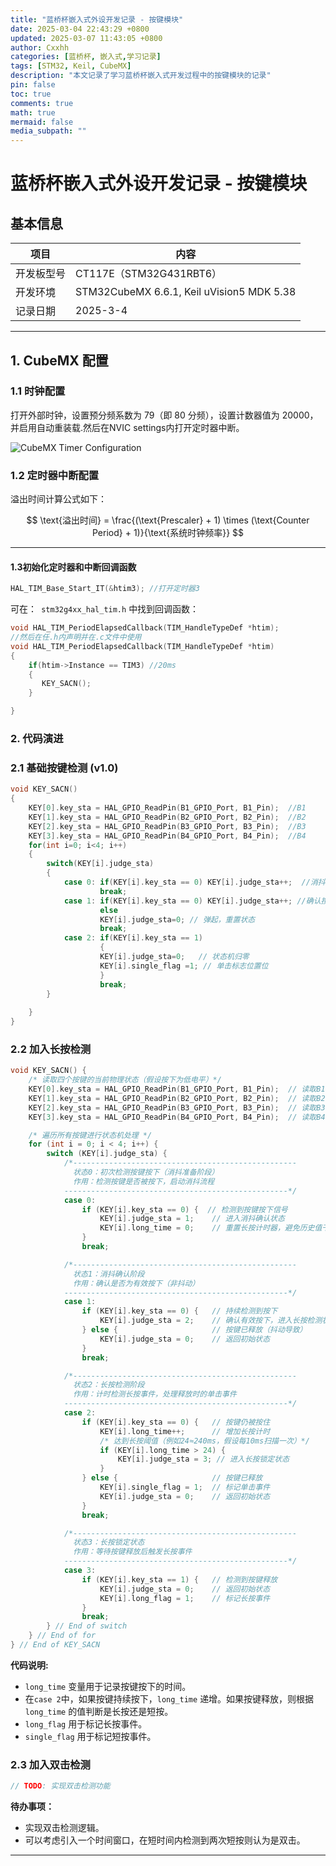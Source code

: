 ```yaml
---
title: "蓝桥杯嵌入式外设开发记录 - 按键模块"
date: 2025-03-04 22:43:29 +0800
updated: 2025-03-07 11:43:05 +0800
author: Cxxhh
categories: [蓝桥杯, 嵌入式,学习记录]
tags: [STM32, Keil, CubeMX]
description: "本文记录了学习蓝桥杯嵌入式开发过程中的按键模块的记录"
pin: false
toc: true
comments: true
math: true
mermaid: false
media_subpath: ""
---
```


# 蓝桥杯嵌入式外设开发记录 - 按键模块

## 基本信息

| 项目       | 内容                                      |
| ---------- | ----------------------------------------- |
| 开发板型号 | CT117E（STM32G431RBT6）                   |
| 开发环境   | STM32CubeMX 6.6.1, Keil uVision5 MDK 5.38 |
| 记录日期   | 2025-3-4                                  |

---

## 1. CubeMX 配置

### 1.1 时钟配置

打开外部时钟，设置预分频系数为 79（即 80 分频），设置计数器值为 20000，并启用自动重装载.然后在NVIC settings内打开定时器中断。

![CubeMX Timer Configuration](https://testingcf.jsdelivr.net/gh/Cxxhh/blog-img/img/%E5%BE%AE%E4%BF%A1%E5%9B%BE%E7%89%87_2025-03-04_214207_280.png)

### 1.2 定时器中断配置

溢出时间计算公式如下：

$$
\text{溢出时间} = \frac{(\text{Prescaler} + 1) \times (\text{Counter Period} + 1)}{\text{系统时钟频率}}
$$

---

#### 1.3初始化定时器和中断回调函数

```c
HAL_TIM_Base_Start_IT(&htim3); //打开定时器3 
```

可在：` stm32g4xx_hal_tim.h` 中找到回调函数：

```c
void HAL_TIM_PeriodElapsedCallback(TIM_HandleTypeDef *htim);
//然后在任.h内声明并在.c文件中使用
void HAL_TIM_PeriodElapsedCallback(TIM_HandleTypeDef *htim)
{
    if(htim->Instance == TIM3) //20ms
    {
       KEY_SACN();
    }

}
```



### 2. 代码演进

### 2.1 基础按键检测 (v1.0)

```c
void KEY_SACN()
{
    KEY[0].key_sta = HAL_GPIO_ReadPin(B1_GPIO_Port, B1_Pin);  //B1
    KEY[1].key_sta = HAL_GPIO_ReadPin(B2_GPIO_Port, B2_Pin);  //B2
    KEY[2].key_sta = HAL_GPIO_ReadPin(B3_GPIO_Port, B3_Pin);  //B3
    KEY[3].key_sta = HAL_GPIO_ReadPin(B4_GPIO_Port, B4_Pin);  //B4
    for(int i=0; i<4; i++)
    {
        switch(KEY[i].judge_sta)
        {
            case 0: if(KEY[i].key_sta == 0) KEY[i].judge_sta++;  //消抖
                    break;
            case 1: if(KEY[i].key_sta == 0) KEY[i].judge_sta++; //确认按下
                    else 
                    KEY[i].judge_sta=0; // 弹起，重置状态
                    break;
            case 2: if(KEY[i].key_sta == 1) 
                    {
                    KEY[i].judge_sta=0;   // 状态机归零
                    KEY[i].single_flag =1; // 单击标志位置位
                    }
                    break;
        }
    
    }
}
```

### 2.2 加入长按检测

```c
void KEY_SACN() {   
    /* 读取四个按键的当前物理状态（假设按下为低电平）*/
    KEY[0].key_sta = HAL_GPIO_ReadPin(B1_GPIO_Port, B1_Pin);  // 读取B1按键
    KEY[1].key_sta = HAL_GPIO_ReadPin(B2_GPIO_Port, B2_Pin);  // 读取B2按键
    KEY[2].key_sta = HAL_GPIO_ReadPin(B3_GPIO_Port, B3_Pin);  // 读取B3按键
    KEY[3].key_sta = HAL_GPIO_ReadPin(B4_GPIO_Port, B4_Pin);  // 读取B4按键

    /* 遍历所有按键进行状态机处理 */
    for (int i = 0; i < 4; i++) {   
        switch (KEY[i].judge_sta) {
            /*--------------------------------------------------
              状态0：初次检测按键按下（消抖准备阶段）
              作用：检测按键是否被按下，启动消抖流程
            --------------------------------------------------*/
            case 0: 
                if (KEY[i].key_sta == 0) {  // 检测到按键按下信号
                    KEY[i].judge_sta = 1;    // 进入消抖确认状态
                    KEY[i].long_time = 0;    // 重置长按计时器，避免历史值干扰
                }
                break;

            /*--------------------------------------------------
              状态1：消抖确认阶段
              作用：确认是否为有效按下（非抖动）
            --------------------------------------------------*/
            case 1: 
                if (KEY[i].key_sta == 0) {   // 持续检测到按下
                    KEY[i].judge_sta = 2;    // 确认有效按下，进入长按检测状态
                } else {                     // 按键已释放（抖动导致）
                    KEY[i].judge_sta = 0;    // 返回初始状态
                }
                break;

            /*--------------------------------------------------
              状态2：长按检测阶段
              作用：计时检测长按事件，处理释放时的单击事件
            --------------------------------------------------*/
            case 2: 
                if (KEY[i].key_sta == 0) {   // 按键仍被按住
                    KEY[i].long_time++;      // 增加长按计时
                    /* 达到长按阈值（例如24≈240ms，假设每10ms扫描一次）*/
                    if (KEY[i].long_time > 24) { 
                        KEY[i].judge_sta = 3; // 进入长按锁定状态
                    }
                } else {                     // 按键已释放
                    KEY[i].single_flag = 1;  // 标记单击事件
                    KEY[i].judge_sta = 0;    // 返回初始状态
                }
                break;        

            /*--------------------------------------------------
              状态3：长按锁定状态
              作用：等待按键释放后触发长按事件
            --------------------------------------------------*/
            case 3: 
                if (KEY[i].key_sta == 1) {   // 检测到按键释放
                    KEY[i].judge_sta = 0;    // 返回初始状态
                    KEY[i].long_flag = 1;    // 标记长按事件
                }
                break;
        } // End of switch
    } // End of for
} // End of KEY_SACN

```

**代码说明:**

- `long_time` 变量用于记录按键按下的时间。
- 在`case 2`中，如果按键持续按下，`long_time` 递增。如果按键释放，则根据 `long_time` 的值判断是长按还是短按。
- `long_flag` 用于标记长按事件。
- `single_flag` 用于标记短按事件。

### 2.3 加入双击检测

```c
// TODO: 实现双击检测功能
```

**待办事项：**

-  实现双击检测逻辑。
-  可以考虑引入一个时间窗口，在短时间内检测到两次短按则认为是双击。

---
